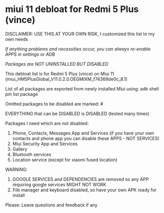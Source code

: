 # miui 11 debloat for Redmi 5 Plus (vince)

DISCLAIMER: USE THIS AT YOUR OWN RISK, I customized this list to my own needs

*If anything problems and necessities occur, you can always re-enable APPS in settings or ADB*

*Packages are NOT UNINSTALLED BUT DISABLED*

This debloat list is for Redmi 5 Plus (vince) on Miui 11 (miui_HM5PlusGlobal_V11.0.2.0.OEGMIXM_f74369de0c_8.1)

List of all packages are exported from newly installed Miui using:  adb shell pm list package

Omitted packages to be disabled are marked: #

EVERYTHING that can be DISABLED is DISABLED (tested many times)

Packages I need which are not disabled:
1. Phone, Contacts, Messages App and Services (if you have your own contacts and phone app you can disable these APPS - NOT SERVICES)
2. Miui Security App and Services
3. Gallery
4. Bluetooth services
5. Location service (except for xiaomi fused location)

WARNING: 
1. GOOGLE SERVICES and DEPENDENCIES are removed so any APP requiring google services MIGHT NOT WORK
2. File manager and keyboard disabled, so have your own APK ready for install

Please:
Leave questions and feedback if any
